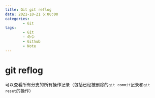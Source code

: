 ```yaml
---
title: Git git reflog
date: 2021-10-21 6:00:00
categories:
        - Git
tags:
        - Git
        - 命令
        - Github
        - Note
---
```


# git reflog

可以查看所有分支的所有操作记录（包括已经被删除的`git commit`记录和`git reset`的操作）
